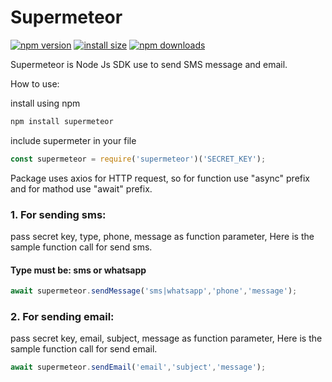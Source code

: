 # Supermeteor

[![npm version](https://img.shields.io/npm/v/supermeteor.svg?style=flat-square)](https://www.npmjs.org/package/supermeteor)
[![install size](https://packagephobia.now.sh/badge?p=supermeteor)](https://packagephobia.now.sh/result?p=axios)
[![npm downloads](https://img.shields.io/npm/dm/supermeteor.svg?style=flat-square)](http://npm-stat.com/charts.html?package=axios)

Supermeteor is Node Js SDK use to send SMS message and email.

How to use:

install using npm
```bash
npm install supermeteor
```
include supermeter in your file

```javascript
const supermeteor = require('supermeteor')('SECRET_KEY');
```
Package uses axios for HTTP request, so for function use "async" prefix and for mathod use "await" prefix.

### 1. For sending sms:

pass secret key, type, phone, message as function parameter,
Here is the sample function call for send sms.

#### Type must be: sms or whatsapp

```javascript
await supermeteor.sendMessage('sms|whatsapp','phone','message');
```
### 2. For sending email:

pass secret key, email, subject, message as function parameter,
Here is the sample function call for send email.
```javascript
await supermeteor.sendEmail('email','subject','message');
```

